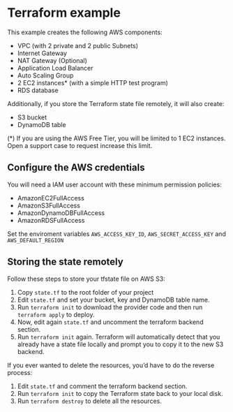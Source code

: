
# Terraform example

This example creates the following AWS components:
- VPC (with 2 private and 2 public Subnets)
- Internet Gateway
- NAT Gateway (Optional)
- Application Load Balancer
- Auto Scaling Group
- 2 EC2 instances* (with a simple HTTP test program)
- RDS database

Additionally, if you store the Terraform state file remotely, it will also create:
- S3 bucket
- DynamoDB table

(\*) If you are using the AWS Free Tier, you will be limited to 1 EC2 instances. Open a support case to request increase this limit.

## Configure the AWS credentials
You will need a IAM user account with these minimum permission policies:
- AmazonEC2FullAccess
- AmazonS3FullAccess
- AmazonDynamoDBFullAccess
- AmazonRDSFullAccess

Set the enviroment variables `AWS_ACCESS_KEY_ID`, `AWS_SECRET_ACCESS_KEY` and `AWS_DEFAULT_REGION`

## Storing the state remotely
Follow these steps to store your tfstate file on AWS S3:
1. Copy `state.tf` to the root folder of your project
1. Edit `state.tf` and set your bucket, key and DynamoDB table name.
1. Run `terraform init` to download the provider code and then run `terraform apply` to deploy.
1. Now, edit again `state.tf` and uncomment the terraform backend section.
1. Run `terraform init` again. Terraform will automatically detect that you already have a state file locally and prompt you to copy it to the new S3 backend.

If you ever wanted to delete the resources, you’d have to do the reverse process:
1. Edit `state.tf` and comment the terraform backend section.
1. Run `terraform init` to copy the Terraform state back to your local disk.
1. Run `terraform destroy` to delete all the resources.
